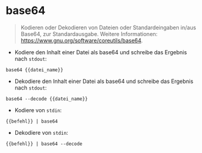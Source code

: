 # base64

> Kodieren oder Dekodieren von Dateien oder Standardeingaben in/aus Base64, zur Standardausgabe.
> Weitere Informationen: <https://www.gnu.org/software/coreutils/base64>.

- Kodiere den Inhalt einer Datei als base64 und schreibe das Ergebnis nach `stdout`:

`base64 {{datei_name}}`

- Dekodiere den Inhalt einer Datei als base64 und schreibe das Ergebnis nach `stdout`:

`base64 --decode {{datei_name}}`

- Kodiere von `stdin`:

`{{befehl}} | base64`

- Dekodiere von `stdin`:

`{{befehl}} | base64 --decode`
